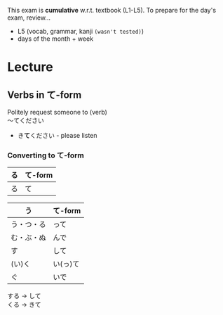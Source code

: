 This exam is **cumulative** w.r.t. textbook (L1-L5).
To prepare for the day's exam, review...
- L5 (vocab, grammar, kanji `(wasn't tested)`)
- days of the month + week

# Lecture

## Verbs in て-form
Politely request someone to (verb)  
〜てください
- き**て**ください - please listen

### Converting to て-form
|る|て-form|
|-|-|
|る|て|

|う|て-form|
|-|-|
|う・つ・る|って|
|む・ぶ・ぬ|んで|
|す|して|
|(い)く|い(っ)て|
|ぐ|いで|

する $\rightarrow$ して  
くる $\rightarrow$ きて